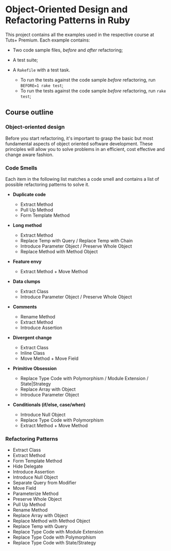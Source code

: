# Object-Oriented Design and Refactoring Patterns in Ruby

This project contains all the examples used in the respective course at Tuts+
Premium. Each example contains:

* Two code sample files, _before_ and _after_ refactoring;
* A test suite;
* A `Rakefile` with a test task.

  - To run the tests against the code sample _before_ refactoring, run
    `BEFORE=1 rake test`;
  - To run the tests against the code sample _before_ refactoring, run `rake
    test`;

## Course outline

### Object-oriented design

Before you start refactoring, it's important to grasp the basic but most
fundamental aspects of object oriented software development. These principles
will allow you to solve problems in an efficient, cost effective and
change aware fashion.

### Code Smells

Each item in the following list matches a code smell and contains a list of
possible refactoring patterns to solve it.

* **Duplicate code**

  - Extract Method
  - Pull Up Method
  - Form Template Method

* **Long method**

  - Extract Method
  - Replace Temp with Query / Replace Temp with Chain
  - Introduce Parameter Object / Preserve Whole Object
  - Replace Method with Method Object

* **Feature envy**

  - Extract Method + Move Method

* **Data clumps**

  - Extract Class
  - Introduce Parameter Object / Preserve Whole Object

* **Comments**

  - Rename Method
  - Extract Method
  - Introduce Assertion

* **Divergent change**

  - Extract Class
  - Inline Class
  - Move Method + Move Field

* **Primitive Obsession**

  - Replace Type Code with Polymorphism / Module Extension / State|Strategy
  - Replace Array with Object
  - Introduce Parameter Object

* **Conditionals (if/else, case/when)**

  - Introduce Null Object
  - Replace Type Code with Polymorphism
  - Extract Method + Move Method

### Refactoring Patterns

* Extract Class
* Extract Method
* Form Template Method
* Hide Delegate
* Introduce Assertion
* Introduce Null Object
* Separate Query from Modifier
* Move Field
* Parameterize Method
* Preserve Whole Object
* Pull Up Method
* Rename Method
* Replace Array with Object
* Replace Method with Method Object
* Replace Temp with Query
* Replace Type Code with Module Extension
* Replace Type Code with Polymorphism
* Replace Type Code with State/Strategy
